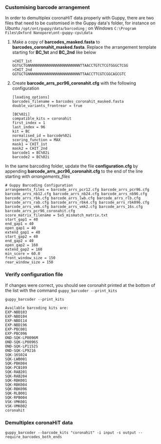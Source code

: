 ### Customising barcode arrangement

In order to demultiplex coronaHiT data properly with Guppy, there are two files that need to be customised in the Guppy data's folder, for instance on Ubuntu `/opt/ont/guppy/data/barcoding` ; on Windows `C:\Program Files\Oxford Nanopore\ont-guppy-cpu\data` 

1. Make a copy of **barcodes_masked.fasta**  to **barcodes_coronahit_masked.fasta**.
   Replace the arrangement template starting for **BC_1st** and **BC_2nd** like below
   ```
   >CHIT_1st
   GGTGCTGNNNNNNNNNNNNNNNNNNNNNNNNTTAACCTGTCTCGTGGGCTCGG
   >CHIT_2nd
   GGTGCTGNNNNNNNNNNNNNNNNNNNNNNNNTTAACCTTCGTCGGCAGCGTC
    ```

2. Create **barcode_arrs_pcr96_coronahit.cfg** with the following configuration
    ```
    [loading_options]
   barcodes_filename = barcodes_coronahit_masked.fasta
   double_variants_frontrear = true

   [BC%02i]
   compatible_kits = coronahit
   first_index = 1
   last_index = 96
   kit = BC
   normalised_id = barcode%02i
   scoring_function = MAX
   mask1 = CHIT_1st
   mask2 = CHIT_2nd
   barcode1 = BC%02i
   barcode2 = BC%02i
    ```

In the same barcoding folder, update the file **configuration.cfg** by appending **barcode_arrs_pcr96_coronahit.cfg** to the end of the line starting with *arrangements_files*

```
# Guppy Barcoding Configuration
arrangements_files = barcode_arrs_pcr12.cfg barcode_arrs_pcr96.cfg barcode_arrs_nb12.cfg barcode_arrs_nb24.cfg barcode_arrs_nb96.cfg barcode_arrs_rbk.cfg barcode_arrs_lwb.cfg barcode_arrs_rlb.cfg barcode_arrs_rab.cfg barcode_arrs_rbk4.cfg barcode_arrs_rbk096.cfg barcode_arrs_vmk.cfg barcode_arrs_vmk2.cfg barcode_arrs_16s.cfg barcode_arrs_pcr96_coronahit.cfg
score_matrix_filename = 5x5_mismatch_matrix.txt
start_gap1 = 40
end_gap1 = 40
open_gap1 = 40
extend_gap1 = 40
start_gap2 = 40
end_gap2 = 40
open_gap2 = 160
extend_gap2 = 160
min_score = 60.0
front_window_size = 150
rear_window_size = 150
```

### Verify configuration file

If changes were correct, you should see coronahit printed at the bottom of the list with the command `guppy_barcoder --print_kits`

```
guppy_barcoder --print_kits

Available barcoding kits are:
EXP-NBD103
EXP-NBD104
EXP-NBD114
EXP-NBD196
EXP-PBC001
EXP-PBC096
OND-SQK-LP0096M
OND-SQK-LP0096S
OND-SQK-LP1152S
OND-SQK-LP9216
SQK-16S024
SQK-LWB001
SQK-PBK004
SQK-PCB109
SQK-RAB201
SQK-RAB204
SQK-RBK001
SQK-RBK004
SQK-RBK096
SQK-RLB001
SQK-RPB004
VSK-VMK001
VSK-VMK002
coronahit
```

### Demultiplex coronaHiT data

```
guppy_barcoder --barcode_kits "coronahit" -i input -s output --require_barcodes_both_ends
```
